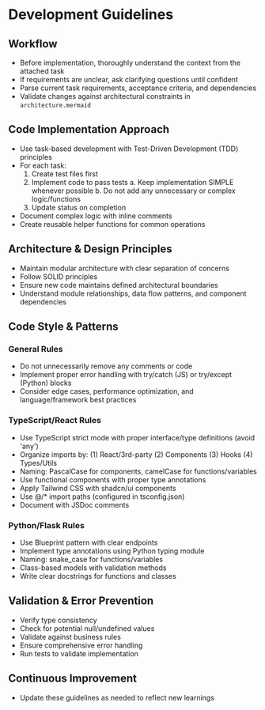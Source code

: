 # Development Guidelines
## Workflow
- Before implementation, thoroughly understand the context from the attached task 
- If requirements are unclear, ask clarifying questions until confident
- Parse current task requirements, acceptance criteria, and dependencies
- Validate changes against architectural constraints in `architecture.mermaid`

## Code Implementation Approach
- Use task-based development with Test-Driven Development (TDD) principles
- For each task:
  1. Create test files first
  2. Implement code to pass tests
    a. Keep implementation SIMPLE whenever possible
    b. Do not add any unnecessary or complex logic/functions 
  3. Update status on completion
- Document complex logic with inline comments
- Create reusable helper functions for common operations

## Architecture & Design Principles
- Maintain modular architecture with clear separation of concerns
- Follow SOLID principles
- Ensure new code maintains defined architectural boundaries
- Understand module relationships, data flow patterns, and component dependencies

## Code Style & Patterns

### General Rules
- Do not unnecessarily remove any comments or code
- Implement proper error handling with try/catch (JS) or try/except (Python) blocks
- Consider edge cases, performance optimization, and language/framework best practices

### TypeScript/React Rules
- Use TypeScript strict mode with proper interface/type definitions (avoid 'any')
- Organize imports by: (1) React/3rd-party (2) Components (3) Hooks (4) Types/Utils
- Naming: PascalCase for components, camelCase for functions/variables
- Use functional components with proper type annotations
- Apply Tailwind CSS with shadcn/ui components
- Use @/* import paths (configured in tsconfig.json)
- Document with JSDoc comments

### Python/Flask Rules
- Use Blueprint pattern with clear endpoints
- Implement type annotations using Python typing module
- Naming: snake_case for functions/variables
- Class-based models with validation methods
- Write clear docstrings for functions and classes

## Validation & Error Prevention
- Verify type consistency
- Check for potential null/undefined values
- Validate against business rules
- Ensure comprehensive error handling
- Run tests to validate implementation

## Continuous Improvement
- Update these guidelines as needed to reflect new learnings